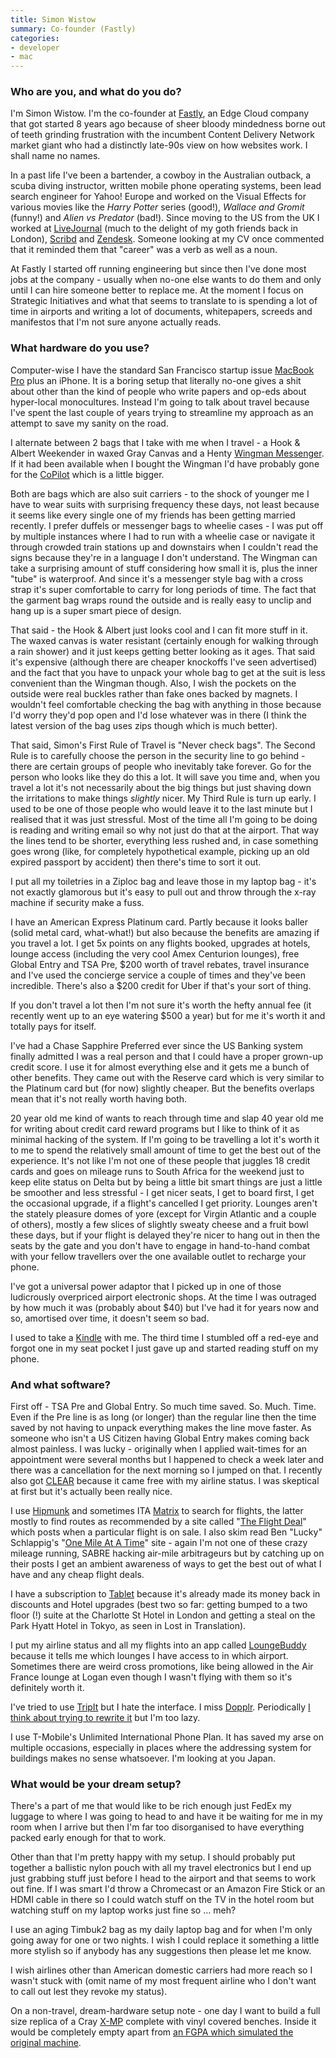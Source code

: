 ```yaml
---
title: Simon Wistow
summary: Co-founder (Fastly)
categories:
- developer
- mac
---
```


### Who are you, and what do you do?

I'm Simon Wistow. I'm the co-founder at [Fastly][], an Edge Cloud company that got started 8 years ago because of sheer bloody mindedness borne out of teeth grinding frustration with the incumbent Content Delivery Network market giant who had a distinctly late-90s view on how websites work. I shall name no names.

In a past life I've been a bartender, a cowboy in the Australian outback, a scuba diving instructor, written mobile phone operating systems, been lead search engineer for Yahoo! Europe and worked on the Visual Effects for various movies like the _Harry Potter_ series (good!), _Wallace and Gromit_ (funny!) and _Alien vs Predator_ (bad!). Since moving to the US from the UK I worked at [LiveJournal][] (much to the delight of my goth friends back in London), [Scribd][] and [Zendesk][]. Someone looking at my CV once commented that it reminded them that "career" was a verb as well as a noun.

At Fastly I started off running engineering but since then I've done most jobs at the company - usually when no-one else wants to do them and only until I can hire someone better to replace me. At the moment I focus on Strategic Initiatives and what that seems to translate to is spending a lot of time in airports and writing a lot of documents, whitepapers, screeds and manifestos that I'm not sure anyone actually reads. 

### What hardware do you use?

Computer-wise I have the standard San Francisco startup issue [MacBook Pro][macbook-pro] plus an iPhone. It is a boring setup that literally no-one gives a shit about other than the kind of people who write papers and op-eds about hyper-local monocultures. Instead I'm going to talk about travel because I've spent the last couple of years trying to streamline my approach as an attempt to save my sanity on the road.

I alternate between 2 bags that I take with me when I travel - a Hook & Albert Weekender in waxed Gray Canvas and a Henty [Wingman Messenger][wingman-messenger]. If it had been available when I bought the Wingman I'd have probably gone for the [CoPilot][copilot-messenger] which is a little bigger. 

Both are bags which are also suit carriers - to the shock of younger me I have to wear suits with surprising frequency these days, not least because it seems like every single one of my friends has been getting married recently. I prefer duffels or messenger bags to wheelie cases - I was put off by multiple instances where I had to run with a wheelie case or navigate it through crowded train stations up and downstairs when I couldn't read the signs because they're in a language I don't understand. The Wingman can take a surprising amount of stuff considering how small it is, plus the inner "tube" is waterproof. And since it's a messenger style bag with a cross strap it's super comfortable to carry for long periods of time. The fact that the garment bag wraps round the outside and is really easy to unclip and hang up is a super smart piece of design.

That said - the Hook & Albert just looks cool and I can fit more stuff in it. The waxed canvas is water resistant (certainly enough for walking through a rain shower) and it just keeps getting better looking as it ages. That said it's expensive (although there are cheaper knockoffs I've seen advertised) and the fact that you have to unpack your whole bag to get at the suit is less convenient than the Wingman though. Also, I wish the pockets on the outside were real buckles rather than fake ones backed by magnets. I wouldn't feel comfortable checking the bag with anything in those because I'd worry they'd pop open and I'd lose whatever was in there (I think the latest version of the bag uses zips though which is much better).

That said, Simon's First Rule of Travel is "Never check bags". The Second Rule is to carefully choose the person in the security line to go behind - there are certain groups of people who inevitably take forever. Go for the person who looks like they do this a lot. It will save you time and, when you travel a lot it's not necessarily about the big things but just shaving down the irritations to make things _slightly_ nicer. My Third Rule is turn up early. I used to be one of those people who would leave it to the last minute but I realised that it was just stressful. Most of the time all I'm going to be doing is reading and writing email so why not just do that at the airport. That way the lines tend to be shorter, everything less rushed and, in case something goes wrong (like, for completely hypothetical example, picking up an old expired passport by accident) then there's time to sort it out. 

I put all my toiletries in a Ziploc bag and leave those in my laptop bag - it's not exactly glamorous but it's easy to pull out and throw through the x-ray machine if security make a fuss.

I have an American Express Platinum card. Partly because it looks baller (solid metal card, what-what!) but also because the benefits are amazing if you travel a lot. I get 5x points on any flights booked, upgrades at hotels, lounge access (including the very cool Amex Centurion lounges), free Global Entry and TSA Pre, $200 worth of travel rebates, travel insurance and I've used the concierge service a couple of times and they've been incredible. There's also a $200 credit for Uber if that's your sort of thing. 

If you don't travel a lot then I'm not sure it's worth the hefty annual fee (it recently went up to an eye watering $500 a year) but for me it's worth it and totally pays for itself. 

I've had a Chase Sapphire Preferred ever since the US Banking system finally admitted I was a real person and that I could have a proper grown-up credit score. I use it for almost everything else and it gets me a bunch of other benefits. They came out with the Reserve card which is very similar to the Platinum card but (for now) slightly cheaper. But the benefits overlaps mean that it's not really worth having both.

20 year old me kind of wants to reach through time and slap 40 year old me for writing about credit card reward programs but I like to think of it as minimal hacking of the system. If I'm going to be travelling a lot it's worth it to me to spend the relatively small amount of time to get the best out of the experience. It's not like I'm not one of these people that juggles 18 credit cards and goes on mileage runs to South Africa for the weekend just to keep elite status on Delta but by being a little bit smart things are just a little be smoother and less stressful - I get nicer seats, I get to board first, I get the occasional upgrade, if a flight's cancelled I get priority. Lounges aren't the stately pleasure domes of yore (except for Virgin Atlantic and a couple of others), mostly a few slices of slightly sweaty cheese and a fruit bowl these days, but if your flight is delayed they're nicer to hang out in then the seats by the gate and you don't have to engage in hand-to-hand combat with your fellow travellers over the one available outlet to recharge your phone.

I've got a universal power adaptor that I picked up in one of those ludicrously overpriced airport electronic shops. At the time I was outraged by how much it was (probably about $40) but I've had it for years now and so, amortised over time, it doesn't seem so bad.

I used to take a [Kindle][] with me. The third time I stumbled off a red-eye and forgot one in my seat pocket I just gave up and started reading stuff on my phone.

### And what software?

First off - TSA Pre and Global Entry. So much time saved. So. Much. Time. Even if the Pre line is as long (or longer) than the regular line then the time saved by not having to unpack everything makes the line move faster. As someone who isn't a US Citizen having Global Entry makes coming back almost painless. I was lucky - originally when I applied wait-times for an appointment were several months but I happened to check a week later and there was a cancellation for the next morning so I jumped on that. I recently also got [CLEAR][] because it came free with my airline status. I was skeptical at first but it's actually been really nice.

I use [Hipmunk][] and sometimes ITA [Matrix][matrix.2] to search for flights, the latter mostly to find routes as recommended by a site called "[The Flight Deal](https://www.theflightdeal.com/ "A site with airline deals.")" which posts when a particular flight is on sale. I also skim read Ben "Lucky" Schlappig's "[One Mile At A Time](https://onemileatatime.com/ "An airline travel and review website.")" site - again I'm not one of these crazy mileage running, SABRE hacking air-mile arbitrageurs but by catching up on their posts I get an ambient awareness of ways to get the best out of what I have and any cheap flight deals.

I have a subscription to [Tablet](https://www.tablethotels.com/ "A hotel chain.") because it's already made its money back in discounts and Hotel upgrades (best two so far: getting bumped to a two floor (!) suite at the Charlotte St Hotel in London and getting a steal on the Park Hyatt Hotel in Tokyo, as seen in Lost in Translation).

I put my airline status and all my flights into an app called [LoungeBuddy][] because it tells me which lounges I have access to in which airport. Sometimes there are weird cross promotions, like being allowed in the Air France lounge at Logan even though I wasn't flying with them so it's definitely worth it.

I've tried to use [TripIt][] but I hate the interface. I miss [Dopplr][]. Periodically [I think about trying to rewrite it](http://www.aaronland.info/weblog/2014/04/21/mirrors/#trips "A post by Aaron Straup Cope about Dopplr.") but I'm too lazy.

I use T-Mobile's Unlimited International Phone Plan. It has saved my arse on multiple occasions, especially in places where the addressing system for buildings makes no sense whatsoever. I'm looking at you Japan.

### What would be your dream setup?

There's a part of me that would like to be rich enough just FedEx my luggage to where I was going to head to and have it be waiting for me in my room when I arrive but then I'm far too disorganised to have everything packed early enough for that to work.

Other than that I'm pretty happy with my setup. I should probably put together a ballistic nylon pouch with all my travel electronics but I end up just grabbing stuff just before I head to the airport and that seems to work out fine. If I was smart I'd throw a Chromecast or an Amazon Fire Stick or an HDMI cable in there so I could watch stuff on the TV in the hotel room but watching stuff on my laptop works just fine so … meh?

I use an aging Timbuk2 bag as my daily laptop bag and for when I'm only going away for one or two nights. I wish I could replace it something a little more stylish so if anybody has any suggestions then please let me know. 

I wish airlines other than American domestic carriers had more reach so I wasn't stuck with (omit name of my most frequent airline who I don't want to call out lest they revoke my status).

On a non-travel, dream-hardware setup note -  one day I want to build a full size replica of a Cray [X-MP][] complete with vinyl covered benches. Inside it would be completely empty apart from [an FGPA which simulated the original machine](http://www.chrisfenton.com/homebrew-cray-1a/ "A post by Chris Fenton about his simulated Cray-1A.").

[clear]: https://realmacsoftware.com/clear/ "A to do list app for the Mac and iOS."
[copilot-messenger]: https://henty.cc/shop/copilot-messenger/ "A travel bag."
[dopplr]: https://en.wikipedia.org/wiki/Dopplr "A former social network for travellers."
[fastly]: https://fastly.com/ "A CDN."
[hipmunk]: https://www.hipmunk.com/ "A service for finding hotels and flights."
[kindle]: https://www.amazon.com/Kindle-Ereader-ebook-reader/dp/B007HCCNJU "A digital book reader."
[livejournal]: https://www.livejournal.com/ "A journal and community site."
[loungebuddy]: https://www.loungebuddy.com/ "A service for accessing airport lounges."
[macbook-pro]: https://www.apple.com/macbook-pro/ "A laptop."
[matrix.2]: http://matrix.itasoftware.com/ "An airfare search service."
[scribd]: https://en.wikipedia.org/wiki/Scribd "An ebook and audiobook service."
[tripit]: https://www.tripit.com/ "A travel planning web service."
[wingman-messenger]: https://henty.cc/shop/wingman-messenger/ "A suit and clothing bag."
[x-mp]: https://en.wikipedia.org/wiki/Cray_X-MP "A supercomputer."
[zendesk]: https://www.zendesk.com/ "A customer service service."
